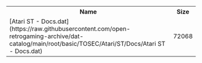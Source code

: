 <table>
<tr><th>Name</th><th>Size</th></tr>
<tr><td>[Atari ST - Docs.dat](https://raw.githubusercontent.com/open-retrogaming-archive/dat-catalog/main/root/basic/TOSEC/Atari/ST/Docs/Atari ST - Docs.dat)</td><td>72068</td></tr>
</table>
